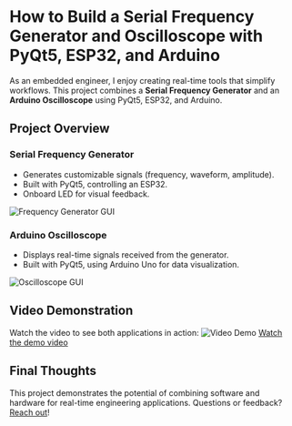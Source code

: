 # How to Build a Serial Frequency Generator and Oscilloscope with PyQt5, ESP32, and Arduino

As an embedded engineer, I enjoy creating real-time tools that simplify workflows. This project combines a **Serial Frequency Generator** and an **Arduino Oscilloscope** using PyQt5, ESP32, and Arduino.

## Project Overview

### Serial Frequency Generator
- Generates customizable signals (frequency, waveform, amplitude).
- Built with PyQt5, controlling an ESP32.
- Onboard LED for visual feedback.

![Frequency Generator GUI](assets/images/serial_generator_gui.png)

### Arduino Oscilloscope
- Displays real-time signals received from the generator.
- Built with PyQt5, using Arduino Uno for data visualization.

![Oscilloscope GUI](assets/images/oscilloscope_gui.png)

## Video Demonstration
Watch the video to see both applications in action:
![Video Demo](https://img.youtube.com/vi/X13B3740r2U/0.jpg)
[Watch the demo video](https://www.youtube.com/watch?v=X13B3740r2U)


## Final Thoughts
This project demonstrates the potential of combining software and hardware for real-time engineering applications. Questions or feedback? [Reach out](https://linkedin.com)!
